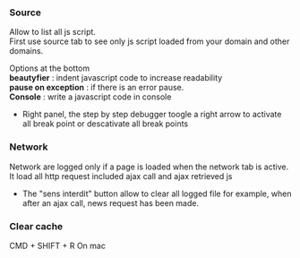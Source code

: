 ### Source 

Allow to list all js script.   
First use source tab to see only js script loaded from your domain and other domains. 
 
Options at the bottom    
**beautyfier** : indent javascript code to increase readability    
**pause on exception** : if there is an error pause.    
**Console** : write a javascript code in console   

* Right panel, the step by step debugger toogle a right arrow to activate all break point or descativate all break points

### Network 

Network are logged only if a page is loaded when the network tab is active.     
It load all http request included ajax call and ajax retrieved js 

* The "sens interdit" button allow to clear all logged file for example, when after an ajax call, news request has been made. 


### Clear cache

CMD + SHIFT + R 
On mac